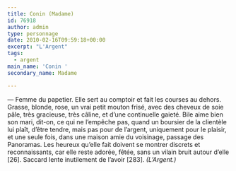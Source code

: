 ```yaml
---
title: Conin (Madame)
id: 76918
author: admin
type: personnage
date: 2010-02-16T09:59:18+00:00
excerpt: "L'Argent"
tags:
  - argent
main_name: 'Conin '
secondary_name: Madame

---
```

— Femme du papetier. Elle sert au comptoir et fait les courses au dehors. Grasse, blonde, rose, un vrai petit mouton frisé, avec des cheveux de soie pâle, très gracieuse, très câline, et d&rsquo;une continuelle gaieté. Bile aime bien son mari, dit-on, ce qui ne l&rsquo;empêche pas, quand un boursier de la clientèle lui plaît, d&rsquo;être tendre, mais pas pour de l&rsquo;argent, uniquement pour le plaisir, et une seule fois, dans une maison amie du voisinage, passage des Panoramas. Les heureux qu&rsquo;elle fait doivent se montrer discrets et reconnaissants, car elle reste adorée, fêtée, sans un vilain bruit autour d&rsquo;elle [26]. Saccard lente inutilement de l&rsquo;avoir [283]. _(L&rsquo;Argent.)_